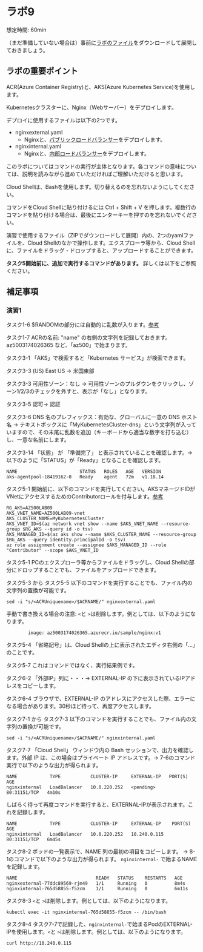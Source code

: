 # ラボ9

想定時間: 60min

（まだ準備していない場合は）事前に[ラボのファイル](https://github.com/MicrosoftLearning/AZ-500JA-AzureSecurityTechnologies/archive/master.zip)をダウンロードして展開しておきましょう。

## ラボの重要ポイント

ACR(Azure Container Registry)と、AKS(Azure Kubernetes Service)を使用します。

Kubernetesクラスターに、Nginx（Webサーバー）をデプロイします。

デプロイに使用するファイルは以下の2つです。

- nginxexternal.yaml
  - Nginxと、[パブリックロードバランサー](https://docs.microsoft.com/ja-jp/azure/aks/load-balancer-standard#use-the-public-standard-load-balancer)をデプロイします。
- nginxinternal.yaml
  - Nginxと、[内部ロードバランサー](https://docs.microsoft.com/ja-jp/azure/aks/internal-lb)をデプロイします。

このラボについてはコマンドの実行が主体となります。各コマンドの意味については、説明を読みながら進めていただければご理解いただけると思います。

Cloud Shellは、Bashを使用します。切り替えるのを忘れないようにしてください。

コマンドをCloud Shellに貼り付けるには Ctrl + Shift + V を押します。複数行のコマンドを貼り付ける場合は、最後にエンターキーを押すのを忘れないでください。

演習で使用するファイル（ZIPでダウンロードして展開）内の、2つのyamlファイルを、Cloud Shellのなかで操作します。エクスプローラ等から、Cloud Shellに、ファイルをドラッグ・ドロップすると、アップロードすることができます。

**タスク5開始前に、追加で実行するコマンドがあります。** 詳しくは以下をご参照ください。

## 補足事項

### 演習1

タスク1-6 $RANDOMの部分には自動的に乱数が入ります。[参考](https://qiita.com/7of9/items/60b59fd872fe378726fd)

タスク1-7 ACRの名前: "name" の右側の文字列を記録しておきます。az5003174026365 など、「az500」で始まります。

タスク3-1 「AKS」で検索すると「Kubernetes サービス」が検索できます。

タスク3-3 (US) East US → 米国東部

タスク3-3 可用性ゾーン：なし → 可用性ゾーンのプルダウンをクリックし、ゾーン1/2/3のチェックを外すと、表示が「なし」となります。

タスク3-5 認可→ 認証

タスク3-6 DNS 名のプレフィックス：有効な、グローバルに一意の DNS ホスト名 → テキストボックスに「MyKubernetesCluster-dns」という文字列が入っていますので、その末尾に乱数を追加（キーボードから適当な数字を打ち込む）し、一意な名前にします。

タスク3-14 「状態」 が 「準備完了」 と表示されていることを確認します。→ 以下のように「STATUS」が「Ready」となることを確認します。

```
NAME                       STATUS   ROLES   AGE   VERSION
aks-agentpool-18419162-0   Ready    agent   72m   v1.18.14
```

タスク5-1 開始前に、以下のコマンドを実行してください。AKSマネージドIDがVNetにアクセスするためのContributorロールを付与します。[参考](https://github.com/MicrosoftLearning/AZ500-AzureSecurityTechnologies/issues/113)
```
RG_AKS=AZ500LAB09
AKS_VNET_NAME=AZ500LAB09-vnet
AKS_CLUSTER_NAME=MyKubernetesCluster
AKS_VNET_ID=$(az network vnet show --name $AKS_VNET_NAME --resource-group $RG_AKS --query id -o tsv)
AKS_MANAGED_ID=$(az aks show --name $AKS_CLUSTER_NAME --resource-group $RG_AKS --query identity.principalId -o tsv)
az role assignment create --assignee $AKS_MANAGED_ID --role "Contributor" --scope $AKS_VNET_ID
```

タスク5-1 PCのエクスプローラ等からファイルをドラッグし、Cloud Shellの部分にドロップすることでも、ファイルをアップロードできます。

タスク5-3 から タスク5-5 以下のコマンドを実行することでも、ファイル内の文字列の置換が可能です。
```
sed -i "s/<ACRUniquename>/$ACRNAME/" nginxexternal.yaml
```

手動で書き換える場合の注意: `<`と `>`は削除します。例としては、以下のようになります。
```
        image: az5003174026365.azurecr.io/sample/nginx:v1
```

タスク5-4 「省略記号」は、Cloud Shellの上に表示されたエディタ右側の「...」のことです。

タスク5-7 これはコマンドではなく、実行結果例です。

タスク6-2 「外部IP」列に・・・→ EXTERNAL-IP の下に表示されているIPアドレスをコピーします。

タスク6-4 ブラウザで、EXTERNAL-IP のアドレスにアクセスした際、エラーになる場合があります。30秒ほど待って、再度アクセスします。

タスク7-1 から タスク7-3 以下のコマンドを実行することでも、ファイル内の文字列の置換が可能です。
```
sed -i "s/<ACRUniquename>/$ACRNAME/" nginxinternal.yaml
```


タスク7-7 「Cloud Shell」 ウィンドウ内の Bash セッションで、出力を確認します。外部 IP は、この場合はプライベート IP アドレスです。→ 7-6のコマンド実行で以下のような出力が得られます。

```
NAME            TYPE           CLUSTER-IP     EXTERNAL-IP   PORT(S)        AGE
nginxinternal   LoadBalancer   10.0.220.252   <pending>     80:31151/TCP   4m10s
```
しばらく待って再度コマンドを実行すると、EXTERNAL-IPが表示されます。これを記録します。
```
NAME            TYPE           CLUSTER-IP     EXTERNAL-IP    PORT(S)        AGE
nginxinternal   LoadBalancer   10.0.220.252   10.240.0.115   80:31151/TCP   6m45s
```

タスク8-2 ポッドの一覧表示で、NAME 列の最初の項目をコピーします。 → 8-1のコマンドで以下のような出力が得られます。
`nginxinternal-` で始まるNAMEを記録します。
```
NAME                             READY   STATUS    RESTARTS   AGE
nginxexternal-77ddc89569-rjm49   1/1     Running   0          8m4s
nginxinternal-765d58855-f5zcm    1/1     Running   0          6m11s
```

タスク8-3 `<`と `>`は削除します。例としては、以下のようになります。

```
kubectl exec -it nginxinternal-765d58855-f5zcm -- /bin/bash
```

タスク8-4 タスク7-7で記録した、`nginxinternal-`で始まるPodのEXTERNAL-IPを使用します。`<`と `>`は削除します。例としては、以下のようになります。

```
curl http://10.240.0.115
```

